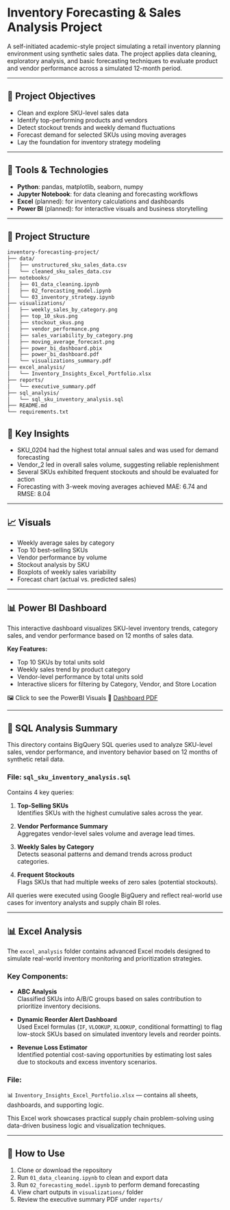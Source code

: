 # Inventory Forecasting & Sales Analysis Project

A self-initiated academic-style project simulating a retail inventory planning environment using synthetic sales data. The project applies data cleaning, exploratory analysis, and basic forecasting techniques to evaluate product and vendor performance across a simulated 12-month period.

---

## 📌 Project Objectives
- Clean and explore SKU-level sales data
- Identify top-performing products and vendors
- Detect stockout trends and weekly demand fluctuations
- Forecast demand for selected SKUs using moving averages
- Lay the foundation for inventory strategy modeling

---

## 🧰 Tools & Technologies
- **Python**: pandas, matplotlib, seaborn, numpy
- **Jupyter Notebook**: for data cleaning and forecasting workflows
- **Excel** (planned): for inventory calculations and dashboards
- **Power BI** (planned): for interactive visuals and business storytelling

---

## 📂 Project Structure
```bash
inventory-forecasting-project/
├── data/
│   ├── unstructured_sku_sales_data.csv
│   └── cleaned_sku_sales_data.csv
├── notebooks/
│   ├── 01_data_cleaning.ipynb
│   ├── 02_forecasting_model.ipynb
│   └── 03_inventory_strategy.ipynb
├── visualizations/
│   ├── weekly_sales_by_category.png
│   ├── top_10_skus.png
│   ├── stockout_skus.png
│   ├── vendor_performance.png
│   ├── sales_variability_by_category.png
│   ├── moving_average_forecast.png
│   ├── power_bi_dashboard.pbix
│   ├── power_bi_dashboard.pdf
│   └── visualizations_summary.pdf
├── excel_analysis/
│   └── Inventory_Insights_Excel_Portfolio.xlsx
├── reports/
│   └── executive_summary.pdf
├── sql_analysis/
│   └── sql_sku_inventory_analysis.sql
├── README.md
└── requirements.txt
```

## 📌 Key Insights

- SKU_0204 had the highest total annual sales and was used for demand forecasting
- Vendor_2 led in overall sales volume, suggesting reliable replenishment
- Several SKUs exhibited frequent stockouts and should be evaluated for action
- Forecasting with 3-week moving averages achieved MAE: 6.74 and RMSE: 8.04

---

## 📈 Visuals

- Weekly average sales by category
- Top 10 best-selling SKUs
- Vendor performance by volume
- Stockout analysis by SKU
- Boxplots of weekly sales variability
- Forecast chart (actual vs. predicted sales)

---

## 📊 Power BI Dashboard

This interactive dashboard visualizes SKU-level inventory trends, category sales, and vendor performance based on 12 months of sales data.

**Key Features:**
- Top 10 SKUs by total units sold
- Weekly sales trend by product category
- Vendor-level performance by total units sold
- Interactive slicers for filtering by Category, Vendor, and Store Location

🖼️ Click to see the PowerBI Visuals 📄 [Dashboard PDF](https://github.com/BreezPat/inventory-forecasting-project/blob/main/visualizations/power_bi_dashboard.pdf) 

---

## 🧮 SQL Analysis Summary

This directory contains BigQuery SQL queries used to analyze SKU-level sales, vendor performance, and inventory behavior based on 12 months of synthetic retail data.

### File: `sql_sku_inventory_analysis.sql`
Contains 4 key queries:

1. **Top-Selling SKUs**  
   Identifies SKUs with the highest cumulative sales across the year.

2. **Vendor Performance Summary**  
   Aggregates vendor-level sales volume and average lead times.

3. **Weekly Sales by Category**  
   Detects seasonal patterns and demand trends across product categories.

4. **Frequent Stockouts**  
   Flags SKUs that had multiple weeks of zero sales (potential stockouts).

All queries were executed using Google BigQuery and reflect real-world use cases for inventory analysts and supply chain BI roles.

---

## 📊 Excel Analysis

The `excel_analysis` folder contains advanced Excel models designed to simulate real-world inventory monitoring and prioritization strategies.

### Key Components:

- **ABC Analysis**  
  Classified SKUs into A/B/C groups based on sales contribution to prioritize inventory decisions.

- **Dynamic Reorder Alert Dashboard**  
  Used Excel formulas (`IF`, `VLOOKUP`, `XLOOKUP`, conditional formatting) to flag low-stock SKUs based on simulated inventory levels and reorder points.

- **Revenue Loss Estimator**  
  Identified potential cost-saving opportunities by estimating lost sales due to stockouts and excess inventory scenarios.

### File:

📊 `Inventory_Insights_Excel_Portfolio.xlsx` — contains all sheets, dashboards, and supporting logic.

This Excel work showcases practical supply chain problem-solving using data-driven business logic and visualization techniques.


---


## 🚀 How to Use

1. Clone or download the repository  
2. Run `01_data_cleaning.ipynb` to clean and export data  
3. Run `02_forecasting_model.ipynb` to perform demand forecasting  
4. View chart outputs in `visualizations/` folder  
5. Review the executive summary PDF under `reports/`
